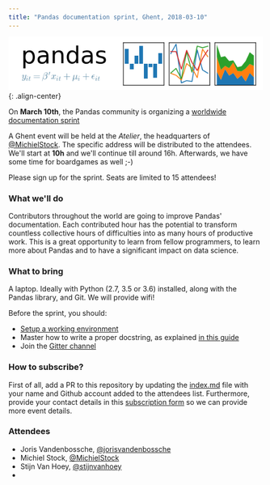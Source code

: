 ```yaml
---
title: "Pandas documentation sprint, Ghent, 2018-03-10"
---
```


![center-aligned-image](/static/images/pandas_logo.png){: .align-center}

On **March 10th**, the Pandas community is organizing a [worldwide documentation sprint](https://python-sprints.github.io/pandas/)

A Ghent event will be held at the *Atelier*, the headquarters of [@MichielStock](https://github.com/MichielStock). The specific address will be distributed to the attendees. We'll start at **10h** and we'll continue till around 16h. Afterwards, we have some time for boardgames as well ;-)

Please sign up for the sprint. Seats are limited to 15 attendees!

### What we'll do

Contributors throughout the world are going to improve Pandas' documentation. Each contributed hour has the potential to transform countless collective hours of difficulties into as many hours of productive work. This is a great opportunity to learn from fellow programmers, to learn more about Pandas and to have a significant impact on data science.

### What to bring

A laptop. Ideally with Python (2.7, 3.5 or 3.6) installed, along with the Pandas library, and Git. We will provide wifi!

Before the sprint, you should:

* [Setup a working environment](https://python-sprints.github.io/pandas/guide/pandas_setup.html)
* Master how to write a proper docstring, as explained [in this guide](https://python-sprints.github.io/pandas/guide/pandas_docstring.html)
* Join the [Gitter channel](https://gitter.im/py-sprints/pandas-doc) 

### How to subscribe?

First of all, add a PR to this repository by updating the [index.md](https://github.com/stijnvanhoey/2018-pandas-documentation-sprint-Ghent/blob/master/index.md) file with your name and Github account added to the attendees list. Furthermore, provide your contact details in this [subscription form](https://goo.gl/forms/KqbCxzxc23tlbQSG2) so we can provide more event details.

### Attendees

* Joris Vandenbossche, [@jorisvandenbossche](https://github.com/jorisvandenbossche)
* Michiel Stock, [@MichielStock](https://github.com/MichielStock)
* Stijn Van Hoey, [@stijnvanhoey](https://github.com/stijnvanhoey)
* 


